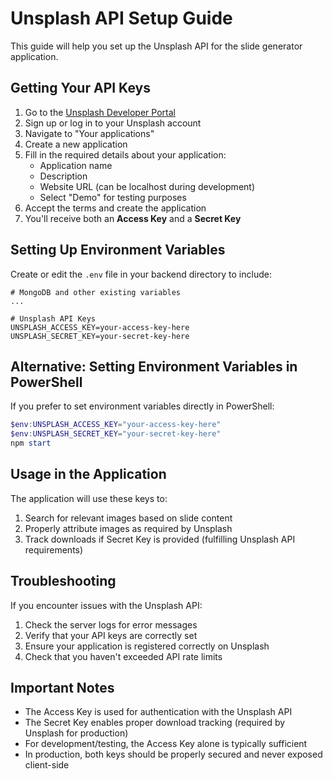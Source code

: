 # Unsplash API Setup Guide

This guide will help you set up the Unsplash API for the slide generator application.

## Getting Your API Keys

1. Go to the [Unsplash Developer Portal](https://unsplash.com/developers)
2. Sign up or log in to your Unsplash account
3. Navigate to "Your applications"
4. Create a new application
5. Fill in the required details about your application:
   - Application name
   - Description
   - Website URL (can be localhost during development)
   - Select "Demo" for testing purposes
6. Accept the terms and create the application
7. You'll receive both an **Access Key** and a **Secret Key**

## Setting Up Environment Variables

Create or edit the `.env` file in your backend directory to include:

```
# MongoDB and other existing variables
...

# Unsplash API Keys
UNSPLASH_ACCESS_KEY=your-access-key-here
UNSPLASH_SECRET_KEY=your-secret-key-here
```

## Alternative: Setting Environment Variables in PowerShell

If you prefer to set environment variables directly in PowerShell:

```powershell
$env:UNSPLASH_ACCESS_KEY="your-access-key-here"
$env:UNSPLASH_SECRET_KEY="your-secret-key-here"
npm start
```

## Usage in the Application

The application will use these keys to:

1. Search for relevant images based on slide content
2. Properly attribute images as required by Unsplash
3. Track downloads if Secret Key is provided (fulfilling Unsplash API requirements)

## Troubleshooting

If you encounter issues with the Unsplash API:

1. Check the server logs for error messages
2. Verify that your API keys are correctly set
3. Ensure your application is registered correctly on Unsplash
4. Check that you haven't exceeded API rate limits

## Important Notes

- The Access Key is used for authentication with the Unsplash API
- The Secret Key enables proper download tracking (required by Unsplash for production)
- For development/testing, the Access Key alone is typically sufficient
- In production, both keys should be properly secured and never exposed client-side 